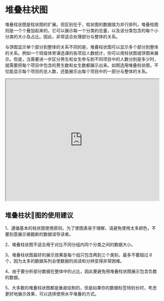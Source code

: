 # 堆叠柱状图

堆叠柱状图是柱状图的扩展。但区别在于，柱状图的数据值为并行排列，堆叠柱图则是一个个叠加起来的。它可以展示每一个分类的总量，以及该分类包含的每个小分类的大小及占比。因此，非常适合处理部分与整体的关系。

与饼图显示单个部分到整体的关系不同的是，堆叠柱状图可以显示多个部分到整体的关系。例如一个班级体育课选课的各项目人数统计，你可以用柱状图或饼图来展示。但是，当需要进一步区分男生和女生参与到不同项目中的人数分别是多少时，就需要把每个项目中包含的男生数和女生数都展示出来。如图选用堆叠柱状图，不仅能显示每个项目的总人数，还能展示出每个项目中的一部分与整体的关系。

<iframe max-width="830" width="100%" height="400" 
 src="https://gallery.echartsjs.com/view-lite.html?cid=xBk7oUNwEz">
</iframe>

## 堆叠柱状图的使用建议

1、遵循基本的柱状图使用原则。为了使图表易于理解，请避免使用太多颜色，不要刻意展示被截断的数据误导读者。

2、堆叠柱状图不适合用于对比不同分组内同个分类之间的数据大小。

3、堆叠柱状图最好的展示效果是每个组只包含两到三个类别，最多不要超过 6 个，因为太多的数据系列会使数据的阅读和分辨变得非常困难。

4、由于要分析部分数据在整体中的占比，因此要避免用堆叠柱状图展示包含负数的数据。

5、大多数的堆叠柱状图都是垂直绘制的，但是如果你的数据标签特别长时，考虑更好地展示效果，可以选择使用水平堆叠的方式。

